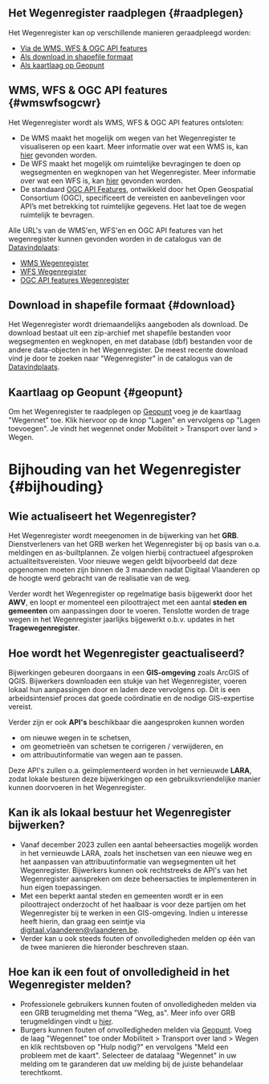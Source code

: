 ## Het Wegenregister raadplegen {#raadplegen}

Het Wegenregister kan op verschillende manieren geraadpleegd worden:
* [Via de WMS, WFS & OGC API features](#wmswfsogcwr)
* [Als download in shapefile formaat](#download)
* [Als kaartlaag op Geopunt](#geopunt)

## WMS, WFS & OGC API features {#wmswfsogcwr}

Het Wegenregister wordt als WMS, WFS & OGC API features ontsloten:
* De WMS maakt het mogelijk om wegen van het Wegenregister te visualiseren op een kaart. Meer informatie over wat een WMS is, kan [hier][4] gevonden worden. 
* De WFS maakt het mogelijk om ruimtelijke bevragingen te doen op wegsegmenten en wegknopen van het Wegenregister. Meer informatie over wat een WFS is, kan [hier][5] gevonden worden.
* De standaard [OGC API Features][6], ontwikkeld door het Open Geospatial Consortium (OGC), specificeert de vereisten en aanbevelingen voor API’s met betrekking tot ruimtelijke gegevens. Het laat toe de wegen ruimtelijk te bevragen. 

Alle URL's van de WMS'en, WFS'en en OGC API features van het wegenregister kunnen gevonden worden in de catalogus van de [Datavindplaats][9]: 
* [WMS Wegenregister][1]
* [WFS Wegenregister][2]
* [OGC API features Wegenregister][3]

## Download in shapefile formaat {#download}
Het Wegenregister wordt driemaandelijks aangeboden als download. De download bestaat uit een zip-archief met shapefile bestanden voor wegsegmenten en wegknopen, en met database (dbf) bestanden voor de andere data-objecten in het Wegenregister. De meest recente download vind je door te zoeken naar "Wegenregister" in de catalogus van de [Datavindplaats][9].

## Kaartlaag op Geopunt {#geopunt}

Om het Wegenregister te raadplegen op [Geopunt][8] voeg je de kaartlaag "Wegennet" toe. Klik hiervoor op de knop "Lagen" en vervolgens op "Lagen toevoegen". Je vindt het wegennet onder Mobiliteit > Transport over land > Wegen. 

# Bijhouding van het Wegenregister {#bijhouding}

## Wie actualiseert het Wegenregister?

Het Wegenregister wordt meegenomen in de bijwerking van het **GRB**. Dienstverleners van het GRB werken het Wegenregister bij op basis van o.a. meldingen en as-builtplannen. Ze volgen hierbij contractueel afgesproken actualiteitsvereisten. Voor nieuwe wegen geldt bijvoorbeeld dat deze opgenomen moeten zijn binnen de 3 maanden nadat Digitaal Vlaanderen op de hoogte werd gebracht van de realisatie van de weg.

Verder wordt het Wegenregister op regelmatige basis bijgewerkt door het **AWV**, en loopt er momenteel een piloottraject met een aantal **steden en gemeenten** om aanpassingen door te voeren. Tenslotte worden de trage wegen in het Wegenregister jaarlijks bijgewerkt o.b.v. updates in het **Tragewegenregister**. 

## Hoe wordt het Wegenregister geactualiseerd?

Bijwerkingen gebeuren doorgaans in een **GIS-omgeving** zoals ArcGIS of QGIS. Bijwerkers downloaden een stukje van het Wegenregister, voeren lokaal hun aanpassingen door en laden deze vervolgens op. Dit is een arbeidsintensief proces dat goede coördinatie en de nodige GIS-expertise vereist. 

Verder zijn er ook **API's** beschikbaar die aangesproken kunnen worden
* om nieuwe wegen in te schetsen,
* om geometrieën van schetsen te corrigeren / verwijderen, en
* om attribuutinformatie van wegen aan te passen. 

Deze API's zullen o.a. geïmplementeerd worden in het vernieuwde **LARA**, zodat lokale besturen deze bijwerkingen op een gebruiksvriendelijke manier kunnen doorvoeren in het Wegenregister.

## Kan ik als lokaal bestuur het Wegenregister bijwerken?

* Vanaf december 2023 zullen een aantal beheersacties mogelijk worden in het vernieuwde LARA, zoals het inschetsen van een nieuwe weg en het aanpassen van attribuutinformatie van wegsegmenten uit het Wegenregister. Bijwerkers kunnen ook rechtstreeks de API's van het Wegenregister aanspreken om deze beheersacties te implementeren in hun eigen toepassingen. 
* Met een beperkt aantal steden en gemeenten wordt er in een piloottraject onderzocht of het haalbaar is voor deze partijen om het Wegenregister bij te werken in een GIS-omgeving. Indien u interesse heeft hierin, dan graag een seintje via digitaal.vlaanderen@vlaanderen.be.
* Verder kan u ook steeds fouten of onvolledigheden melden op één van de twee manieren die hieronder beschreven staan.

## Hoe kan ik een fout of onvolledigheid in het Wegenregister melden? 

* Professionele gebruikers kunnen fouten of onvolledigheden melden via een GRB terugmelding met thema "Weg, as". Meer info over GRB terugmeldingen vindt u [hier][7]. 
* Burgers kunnen fouten of onvolledigheden melden via [Geopunt][8]. Voeg de laag "Wegennet" toe onder Mobiliteit > Transport over land > Wegen en klik rechtsboven op "Hulp nodig?" en vervolgens "Meld een probleem met de kaart". Selecteer de datalaag "Wegennet" in uw melding om te garanderen dat uw melding bij de juiste behandelaar terechtkomt.


[1]:https://www.vlaanderen.be/datavindplaats/catalogus/wegenregister-0
[2]:https://www.vlaanderen.be/datavindplaats/catalogus/wfs-wegenregister
[3]:https://www.vlaanderen.be/datavindplaats/catalogus/ogc-api-features-wegenregister
[4]:https://vlaanderen.be/digitaal-vlaanderen/onze-oplossingen/geografische-webdiensten/ons-gis-aanbod/raadpleegdiensten
[5]:https://www.vlaanderen.be/digitaal-vlaanderen/onze-oplossingen/geografische-webdiensten/ons-gis-aanbod/overdrachtdiensten
[6]:https://ogcapi.ogc.org/features/
[7]:https://overheid.vlaanderen.be/help/grb/terugmelding
[8]:https://www.geopunt.be
[9]:https://www.vlaanderen.be/datavindplaats
